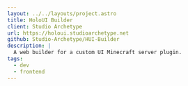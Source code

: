```yaml
---
layout: ../../layouts/project.astro
title: HoloUI Builder
client: Studio Archetype
url: https://holoui.studioarchetype.net
github: Studio-Archetype/HUI-Builder
description: |
  A web builder for a custom UI Minecraft server plugin.
tags:
  - dev
  - frontend
---
```

